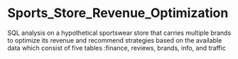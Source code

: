 # Sports_Store_Revenue_Optimization
SQL analysis on a hypothetical sportswear store that carries multiple brands to optimize its revenue and recommend strategies based on the available data which consist of five tables :finance, reviews, brands, info, and traffic  
